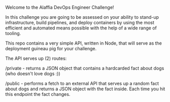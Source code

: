 Welcome to the Alaffia DevOps Engineer Challenge!

In this challenge you are going to be assessed on your ability to stand-up infrastructure, build pipelines, and deploy containers by using the most efficient and automated means possible with the help of a wide range of tooling.

This repo contains a very simple API, written in Node, that will serve as the deployment guineau pig for your challenge.

The API serves up (2) routes:

/private - returns a JSON object that contains a hardcarded fact about dogs (who doesn't love dogs :))

/public - performs a fetch to an external API that serves up a random fact about dogs and returns a JSON object with the fact inside. Each time you hit this endpoint the fact changes.


